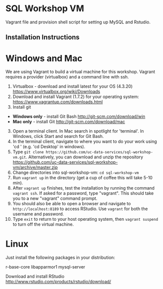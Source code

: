 # SQL Workshop VM

Vagrant file and provision shell script for setting up MySQL and Rstudio.

## Installation Instructions

# Windows and Mac

We are using Vagrant to build a virtual machine for this workshop.  Vagrant requires a provider (virtualbox) and a command line with ssh.

1. Virtualbox - download and install latest for your OS (4.3.20) https://www.virtualbox.org/wiki/Downloads
2. Download and install Vagrant (1.7.2) for your operating system: https://www.vagrantup.com/downloads.html
2. Install git
  * **Windows only** - install Git Bash  http://git-scm.com/download/win
  * **Mac only** - install Git http://git-scm.com/download/mac
3.  Open a terminal client. In Mac search in spotlight for 'terminal'.  In Windows, click Start and search for Git Bash.
4.  In the terminal client, navigate to where you want to do your work using 'cd <directory>' (e.g. 'cd Desktop' in windows).
5.  Type `git clone https://github.com/uc-data-services/sql-workshop-vm.git`. Alternatively, you can download and unzip the repository https://github.com/uc-data-services/sql-workshop-vm/archive/master.zip
6.  Change directories into sql-workshop-vm:  `cd sql-workshop-vm`
7.  Run `vagrant up` in the directory (get a cup of coffee this will take 5-10 min).
8.  After `vagrant up` finishes, test the installation by running the command `vagrant ssh`. If asked for a password, type "vagrant". This should take you to a new "vagrant" command prompt. 
9.  You should also be able to open a browser and navigate to `http://localhost:8189` to access RStudio. Use `vagrant` for both the username and password. 
9.  Type `exit` to return to your host operating system, then `vagrant suspend` to turn off the virtual machine.


# Linux

Just install the following packages in your distribution:

r-base-core libapparmor1 mysql-server

Download and install RStudio http://www.rstudio.com/products/rstudio/download/
